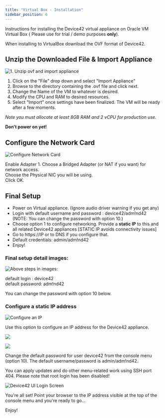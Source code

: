 ```yaml
---
title: "Virtual Box - Installation"
sidebar_position: 6  
---
```


Instructions for installing the Device42 virtual appliance on Oracle VM Virtual Box ( Please use for trial / demo purposes **only**).

When installing to VirtualBox download the OVF format of Device42.

## Unzip the Downloaded File & Import Appliance

![1. Unzip ovf and import appliance](/assets/images/import-appliance.png)

1. Click on the "File" drop down and select "Import Appliance"
2. Browse to the directory containing the .ovf file and click next.
3. Change the Name of the VM to whatever is desired.
4. Modify the CPU and RAM to desired resources.
5. Select "Import" once settings have been finalized. The VM will be ready after a few moments.

_Note you must allocate at least 8GB RAM and 2 vCPU for production use._

**Don't power on yet!**

## Configure the Network Card

![Configure Network Card](/assets/images/wpid6136-Configure_Network_Card.png)

Enable Adapter 1. 
Choose a Bridged Adapter (or NAT if you want) for network access.  
Choose the Physical NIC you will be using.  
Click OK.

## Final Setup

- Power on Virtual appliance. (Ignore audio driver warning if you get any)
- Login with default username and password : device42/adm!nd42 (NOTE: You can change the password with option 10.)
- Choose option 1 to configure networking. Provide a **static IP** to this and all related Device42 appliances \[STATIC IP avoids connectivity issues\]
- Go to https://IP or to DNS if you configure that.
- Default credentials: admin/adm!nd42
- Enjoy!

### Final setup detail images:

![Above steps in images:](/assets/images/wpid6140-media_1418268487332.png)

default login : device42  
default password: adm!nd42  

You can change the password with option 10 below.

### Configure a static IP address

![Configure an IP](/assets/images/wpid6137-media_1338939598543.png)

Use this option to configure an IP address for the Device42 appliance.

![](/assets/images/wpid6141-media_1424640298539.png)

![](/assets/images/wpid6138-media_1338939645773.png)

Change the default password for user device42 from the console menu (option 10). The default username/password is admin/adm!nd42.

You can apply updates and do other menu-related work using SSH port 404. Please note that root login has been disabled!

![Device42 UI Login Screen](/assets/images/d42_UI-LOGIN_SCREEN.png)

You're all set! Point your browser to the IP address visible at the top of the console menu and you're ready to go...

Enjoy!
